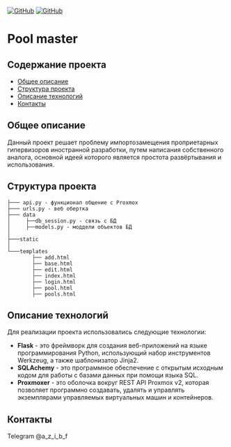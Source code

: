 [![GitHub](https://img.shields.io/badge/license-MIT-blue)](/LICENSE) 
[![GitHub](https://img.shields.io/badge/requirements-up--to--date-green)](/requirements.txt)
# Pool master
## Содержание проекта

* [Общее описание](#Общее-описание)
* [Структура проекта](#Структура-проекта)
* [Описание технологий](#Описание-технологий)
* [Контакты](#Контакты)

## Общее описание
Данный проект решает проблему импортозамещения проприетарных гипервизоров иностранной разработки, путем написания собственного аналога, основной идеей которого является простота развёртывания и использования.


## Структура проекта
```
├─── api.py - функционал общение с Proxmox
├─── urls.py - веб обертка
├─── data 
│     ├──db_session.py - связь с БД
│     ├──models.py - моддели объектов БД
│
├───static
│
└───templates
        ├── add.html
        ├── base.html
        ├── edit.html
        ├── index.html
        ├── login.html
        ├── pool.html
        ├── pools.html
```
## Описание технологий

Для реализации проекта использовались следующие технологии:
* **Flask** - это фреймворк для создания веб-приложений на языке программирования Python, использующий набор инструментов Werkzeug, а также шаблонизатор Jinja2.
* **SQLAchemy** -  это программное обеспечение с открытым исходным кодом для работы с базами данных при помощи языка SQL.
* **Proxmoxer** - это оболочка вокруг REST API Proxmox v2, которая позволяет программно создавать, удалять и управлять экземплярами управляемых виртуальных машин и контейнеров.
    
## Контакты
Telegram @a_z_i_b_f
